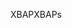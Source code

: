 <span data-ttu-id="ec5dd-101">XBAP</span><span class="sxs-lookup"><span data-stu-id="ec5dd-101">XBAPs</span></span>